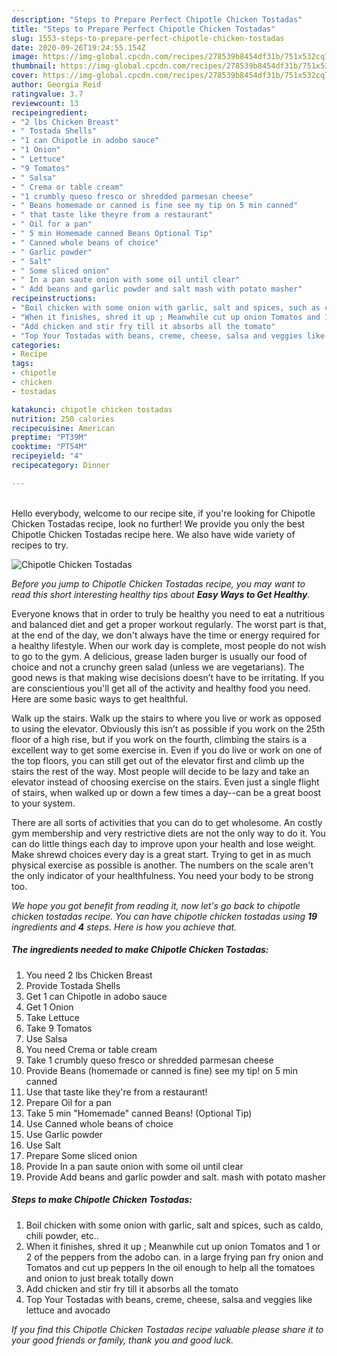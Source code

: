 ```yaml
---
description: "Steps to Prepare Perfect Chipotle Chicken Tostadas"
title: "Steps to Prepare Perfect Chipotle Chicken Tostadas"
slug: 1553-steps-to-prepare-perfect-chipotle-chicken-tostadas
date: 2020-09-26T19:24:55.154Z
image: https://img-global.cpcdn.com/recipes/278539b8454df31b/751x532cq70/chipotle-chicken-tostadas-recipe-main-photo.jpg
thumbnail: https://img-global.cpcdn.com/recipes/278539b8454df31b/751x532cq70/chipotle-chicken-tostadas-recipe-main-photo.jpg
cover: https://img-global.cpcdn.com/recipes/278539b8454df31b/751x532cq70/chipotle-chicken-tostadas-recipe-main-photo.jpg
author: Georgia Reid
ratingvalue: 3.7
reviewcount: 13
recipeingredient:
- "2 lbs Chicken Breast"
- " Tostada Shells"
- "1 can Chipotle in adobo sauce"
- "1 Onion"
- " Lettuce"
- "9 Tomatos"
- " Salsa"
- " Crema or table cream"
- "1 crumbly queso fresco or shredded parmesan cheese"
- " Beans homemade or canned is fine see my tip on 5 min canned"
- " that taste like theyre from a restaurant"
- " Oil for a pan"
- " 5 min Homemade canned Beans Optional Tip"
- " Canned whole beans of choice"
- " Garlic powder"
- " Salt"
- " Some sliced onion"
- " In a pan saute onion with some oil until clear"
- " Add beans and garlic powder and salt mash with potato masher"
recipeinstructions:
- "Boil chicken with some onion with garlic, salt and spices, such as caldo, chili powder, etc.."
- "When it finishes, shred it up ; Meanwhile cut up onion Tomatos and 1 or 2 of the peppers from the adobo can. in a large frying pan fry onion and Tomatos and cut up peppers In the oil enough to help all the tomatoes and onion to just break totally down"
- "Add chicken and stir fry till it absorbs all the tomato"
- "Top Your Tostadas with beans, creme, cheese, salsa and veggies like lettuce and avocado"
categories:
- Recipe
tags:
- chipotle
- chicken
- tostadas

katakunci: chipotle chicken tostadas 
nutrition: 250 calories
recipecuisine: American
preptime: "PT39M"
cooktime: "PT54M"
recipeyield: "4"
recipecategory: Dinner

---
```

<br>
Hello everybody, welcome to our recipe site, if you're looking for Chipotle Chicken Tostadas recipe, look no further! We provide you only the best Chipotle Chicken Tostadas recipe here. We also have wide variety of recipes to try.
<br>


![Chipotle Chicken Tostadas](https://img-global.cpcdn.com/recipes/278539b8454df31b/751x532cq70/chipotle-chicken-tostadas-recipe-main-photo.jpg)

<i>Before you jump to Chipotle Chicken Tostadas recipe, you may want to read this short interesting healthy tips about <strong>Easy Ways to Get Healthy</strong>.</i>

Everyone knows that in order to truly be healthy you need to eat a nutritious and balanced diet and get a proper workout regularly. The worst part is that, at the end of the day, we don't always have the time or energy required for a healthy lifestyle. When our work day is complete, most people do not wish to go to the gym. A delicious, grease laden burger is usually our food of choice and not a crunchy green salad (unless we are vegetarians). The good news is that making wise decisions doesn’t have to be irritating. If you are conscientious you'll get all of the activity and healthy food you need. Here are some basic ways to get healthful.

Walk up the stairs. Walk up the stairs to where you live or work as opposed to using the elevator. Obviously this isn’t as possible if you work on the 25th floor of a high rise, but if you work on the fourth, climbing the stairs is a excellent way to get some exercise in. Even if you do live or work on one of the top floors, you can still get out of the elevator first and climb up the stairs the rest of the way. Most people will decide to be lazy and take an elevator instead of choosing exercise on the stairs. Even just a single flight of stairs, when walked up or down a few times a day--can be a great boost to your system. 

There are all sorts of activities that you can do to get wholesome. An costly gym membership and very restrictive diets are not the only way to do it. You can do little things each day to improve upon your health and lose weight. Make shrewd choices every day is a great start. Trying to get in as much physical exercise as possible is another. The numbers on the scale aren't the only indicator of your healthfulness. You need your body to be strong too. 


<i>We hope you got benefit from reading it, now let's go back to chipotle chicken tostadas recipe. You can have chipotle chicken tostadas using <strong>19</strong> ingredients and <strong>4</strong> steps. Here is how you achieve that.
</i>

##### The ingredients needed to make Chipotle Chicken Tostadas:

1. You need 2 lbs Chicken Breast
1. Provide  Tostada Shells
1. Get 1 can Chipotle in adobo sauce
1. Get 1 Onion
1. Take  Lettuce
1. Take 9 Tomatos
1. Use  Salsa
1. You need  Crema or table cream
1. Take 1 crumbly queso fresco or shredded parmesan cheese
1. Provide  Beans (homemade or canned is fine) see my tip! on 5 min canned
1. Use  that taste like they&#39;re from a restaurant!
1. Prepare  Oil for a pan
1. Take  5 min &#34;Homemade&#34; canned Beans! (Optional Tip)
1. Use  Canned whole beans of choice
1. Use  Garlic powder
1. Use  Salt
1. Prepare  Some sliced onion
1. Provide  In a pan saute onion with some oil until clear
1. Provide  Add beans and garlic powder and salt. mash with potato masher


##### Steps to make Chipotle Chicken Tostadas:

1. Boil chicken with some onion with garlic, salt and spices, such as caldo, chili powder, etc..
1. When it finishes, shred it up ; Meanwhile cut up onion Tomatos and 1 or 2 of the peppers from the adobo can. in a large frying pan fry onion and Tomatos and cut up peppers In the oil enough to help all the tomatoes and onion to just break totally down
1. Add chicken and stir fry till it absorbs all the tomato
1. Top Your Tostadas with beans, creme, cheese, salsa and veggies like lettuce and avocado


<i>If you find this Chipotle Chicken Tostadas recipe valuable please share it to your good friends or family, thank you and good luck.</i>
